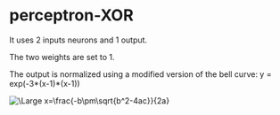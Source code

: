 # perceptron-XOR
It uses 2 inputs neurons and 1 output.

The two weights are set to 1.

The output is normalized using a modified version of the bell curve: y = exp(-3*(x-1)*(x-1))

<img src="https://latex.codecogs.com/svg.latex?\Large&space;x=\frac{-b\pm\sqrt{b^2-4ac}}{2a}" title="\Large x=\frac{-b\pm\sqrt{b^2-4ac}}{2a}" />

